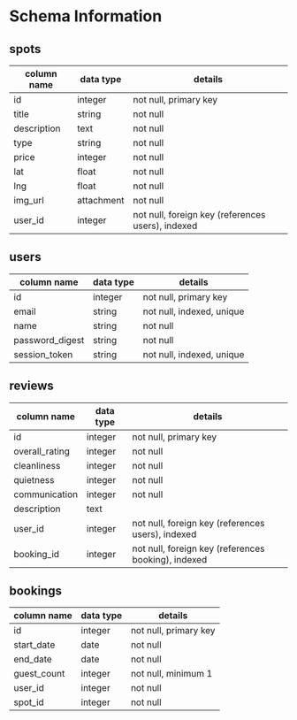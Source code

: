 # Schema Information

## spots
column name | data type | details
------------|-----------|-----------------------
id          | integer   | not null, primary key
title       | string    | not null
description | text      | not null
type        | string    | not null
price       | integer   | not null
lat         | float     | not null
lng         | float     | not null
img_url     | attachment| not null
user_id     | integer   | not null, foreign key (references users), indexed

## users
column name     | data type | details
----------------|-----------|-----------------------
id              | integer   | not null, primary key
email           | string    | not null, indexed, unique
name            | string    | not null
password_digest | string    | not null
session_token   | string    | not null, indexed, unique

## reviews
column name     | data type | details
----------------|-----------|-----------------------
id              | integer   | not null, primary key
overall_rating  | integer   | not null
cleanliness     | integer   | not null
quietness       | integer   | not null
communication   | integer   | not null
description     | text      |
user_id         | integer   | not null, foreign key (references users), indexed
booking_id      | integer   | not null, foreign key (references booking), indexed

## bookings
column name     | data type | details
----------------|-----------|-----------------------
id              | integer   | not null, primary key
start_date      | date      | not null
end_date        | date      | not null
guest_count     | integer   | not null, minimum 1
user_id         | integer   | not null
spot_id         | integer   | not null
